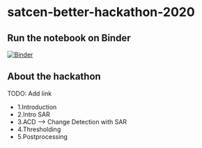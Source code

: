 # satcen-better-hackathon-2020


## Run the notebook on Binder

[![Binder](https://mybinder.org/badge_logo.svg)](https://mybinder.org/v2/gh/obarrilero/satcen-better-hackathon-2020/master?urlpath=lab)

## About the hackathon

TODO: Add link

 - 1.Introduction
 - 2.Intro SAR
 - 3.ACD --> Change Detection with SAR
 - 4.Thresholding
 - 5.Postprocessing
